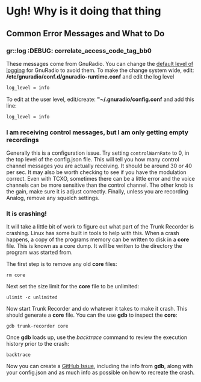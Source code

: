 # Ugh! Why is it doing that thing

## Common Error Messages and What to Do

### gr::log :DEBUG: correlate_access_code_tag_bb0

These messages come from GnuRadio. You can change the [default level of logging](https://wiki.gnuradio.org/index.php/Logging) for GnuRadio to avoid them. To make the change system wide, edit: **/etc/gnuradio/conf.d/gnuradio-runtime.conf** and edit the log level

```bash
log_level = info 
```


To edit at the user level, edit/create: **"~/.gnuradio/config.conf** and add this line:

```bash
log_level = info 
```

### I am receiving control messages, but I am only getting empty recordings

Generally this is a configuration issue. Try setting `controlWarnRate` to 0, in the top level of the config.json file. This will tell you how many control channel messages you are actually receiving. It should be around 30 or 40 per sec. It may also be worth checking to see if you have the modulation correct. Even with TCXO, sometimes there can be a little error and the voice channels can be more sensitive than the control channel. The other knob is the gain, make sure it is adjust correctly. Finally, unless you are recording Analog, remove any squelch settings.

### It is crashing!

It will take a little bit of work to figure out what part of the Trunk Recorder is crashing. Linux has some built in tools to help with this. When a crash happens, a copy of the programs memory can be written to disk in a **core** file. This is known as a core dump. It will be written to the directory the program was started from.

The first step is to remove any old **core** files:

`rm core`

Next set the size limit for the **core** file to be unlimited:

`ulimit -c unlimited`

Now start Trunk Recorder and do whatever it takes to make it crash. This should generate a **core** file. You can the use **gdb** to inspect the **core**:

`gdb trunk-recorder core`

Once **gdb** loads up, use the *backtrace* command to review the execution history prior to the crash:

`backtrace`

Now you can create a [GitHub Issue](https://github.com/robotastic/trunk-recorder/issues), including the info from **gdb**, along with your config.json and as much info as possible on how to recreate the crash.

